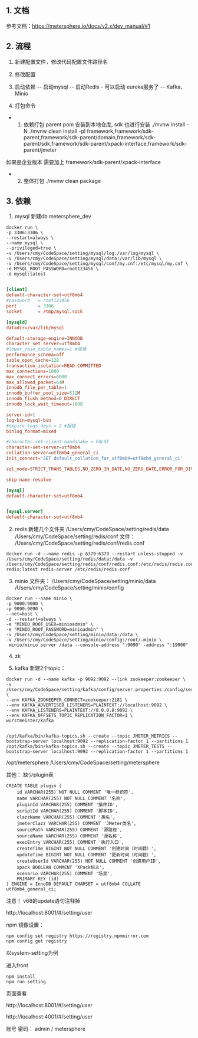 ## 1. 文档
参考文档：https://metersphere.io/docs/v2.x/dev_manual/#1

## 2. 流程
1. 新建配置文件，修改代码配置文件路径名
2. 修改配置
3. 启动依赖
-- 启动mysql
-- 启动Redis - 可以启动 eureka服务了
-- Kafka、Minio

4. 打包命令

- 1. 依赖打包 
parent pom 安装到本地仓库, sdk 也进行安装
./mvnw install -N
./mvnw clean install -pl framework,framework/sdk-parent,framework/sdk-parent/domain,framework/sdk-parent/sdk,framework/sdk-parent/xpack-interface,framework/sdk-parent/jmeter

如果是企业版本 需要加上  framework/sdk-parent/xpack-interface

- 2. 整体打包
   ./mvnw clean package

     
## 3. 依赖
1. mysql
新建db metersphere_dev

```docker
docker run \
-p 3306:3306 \
--restart=always \
--name mysql \
--privileged=true \
-v /Users/cmy/CodeSpace/setting/mysql/log:/var/log/mysql \
-v /Users/cmy/CodeSpace/setting/mysql/data:/var/lib/mysql \
-v /Users/cmy/CodeSpace/setting/mysql/conf/my.cnf:/etc/mysql/my.cnf \
-e MYSQL_ROOT_PASSWORD=root123456 \
-d mysql:latest
```

```my.cnf

[client]
default-character-set=utf8mb4
#password   = root123456  
port        = 3306  
socket      = /tmp/mysql.sock   

[mysqld]
datadir=/var/lib/mysql

default-storage-engine=INNODB
character_set_server=utf8mb4
#lower_case_table_names=1 #报错
performance_schema=off
table_open_cache=128
transaction_isolation=READ-COMMITTED
max_connections=1000
max_connect_errors=6000
max_allowed_packet=64M
innodb_file_per_table=1
innodb_buffer_pool_size=512M
innodb_flush_method=O_DIRECT
innodb_lock_wait_timeout=1800

server-id=1
log-bin=mysql-bin
#expire_logs_days = 2 #报错
binlog_format=mixed

#character-set-client-handshake = FALSE
character-set-server=utf8mb4
collation-server=utf8mb4_general_ci
init_connect='SET default_collation_for_utf8mb4=utf8mb4_general_ci'

sql_mode=STRICT_TRANS_TABLES,NO_ZERO_IN_DATE,NO_ZERO_DATE,ERROR_FOR_DIVISION_BY_ZERO,NO_ENGINE_SUBSTITUTION

skip-name-resolve

[mysql]
default-character-set=utf8mb4


[mysql.server]
default-character-set=utf8mb4
```
2. redis
新建几个文件夹
/Users/cmy/CodeSpace/setting/redis/data
/Users/cmy/CodeSpace/setting/redis/conf
文件：
/Users/cmy/CodeSpace/setting/redis/conf/redis.conf

```
docker run -d --name redis -p 6379:6379 --restart unless-stopped -v /Users/cmy/CodeSpace/setting/redis/data:/data -v /Users/cmy/CodeSpace/setting/redis/conf/redis.conf:/etc/redis/redis.conf redis:latest redis-server /etc/redis/redis.conf
```

3. minio
文件夹：
/Users/cmy/CodeSpace/setting/minio/data
/Users/cmy/CodeSpace/setting/minio/config

```
docker run --name minio \
-p 9000:9000 \
-p 9090:9090 \
--net=host \
-d --restart=always \
-e "MINIO_ROOT_USER=minioadmin" \
-e "MINIO_ROOT_PASSWORD=minioadmin" \
-v /Users/cmy/CodeSpace/setting/minio/data:/data \
-v /Users/cmy/CodeSpace/setting/minio/config:/root/.minio \
 minio/minio server /data --console-address ":9090" -address ":19000"
```
4. zk

5. kafka
新建2个topic： 
```
docker run -d --name kafka -p 9092:9092 --link zookeeper:zookeeper \
-v /Users/cmy/CodeSpace/setting/kafka/config/server.properties:/config/server.properties \
--env KAFKA_ZOOKEEPER_CONNECT=zookeeper:2181 \
--env KAFKA_ADVERTISED_LISTENERS=PLAINTEXT://localhost:9092 \
--env KAFKA_LISTENERS=PLAINTEXT://0.0.0.0:9092 \
--env KAFKA_OFFSETS_TOPIC_REPLICATION_FACTOR=1 \
wurstmeister/kafka
```
```agsl

/opt/kafka/bin/kafka-topics.sh --create --topic JMETER_METRICS --bootstrap-server localhost:9092 --replication-factor 1 --partitions 1
/opt/kafka/bin/kafka-topics.sh --create --topic JMETER_TESTS --bootstrap-server localhost:9092 --replication-factor 1 --partitions 1

```

/opt/metersphere
/Users/cmy/CodeSpace/setting/metersphere



其他：
缺少plugin表
```
CREATE TABLE plugin (
    id VARCHAR(255) NOT NULL COMMENT '唯一标识符',
    name VARCHAR(255) NOT NULL COMMENT '名称',
    pluginId VARCHAR(255) COMMENT '插件ID',
    scriptId VARCHAR(255) COMMENT '脚本ID',
    clazzName VARCHAR(255) COMMENT '类名',
    jmeterClazz VARCHAR(255) COMMENT 'JMeter类名',
    sourcePath VARCHAR(255) COMMENT '源路径',
    sourceName VARCHAR(255) COMMENT '源名称',
    execEntry VARCHAR(255) COMMENT '执行入口',
    createTime BIGINT NOT NULL COMMENT '创建时间（时间戳）',
    updateTime BIGINT NOT NULL COMMENT '更新时间（时间戳）',
    createUserId VARCHAR(255) NOT NULL COMMENT '创建用户ID',
    xpack BOOLEAN COMMENT 'XPack标志',
    scenario VARCHAR(255) COMMENT '场景',
    PRIMARY KEY (id)
) ENGINE = InnoDB DEFAULT CHARSET = utf8mb4 COLLATE utf8mb4_general_ci;

```


注意！
v68的update语句注释掉



http://localhost:8001/#/setting/user



npm 镜像设置：
```
npm config set registry https://registry.npmmirror.com
npm config get registry
```

以system-setting为例

进入front
```
npm install
npm run setting

```
页面查看

http://localhost:8001/#/setting/user

http://localhost:4001/#/setting/user

账号 密码： admin / metersphere
